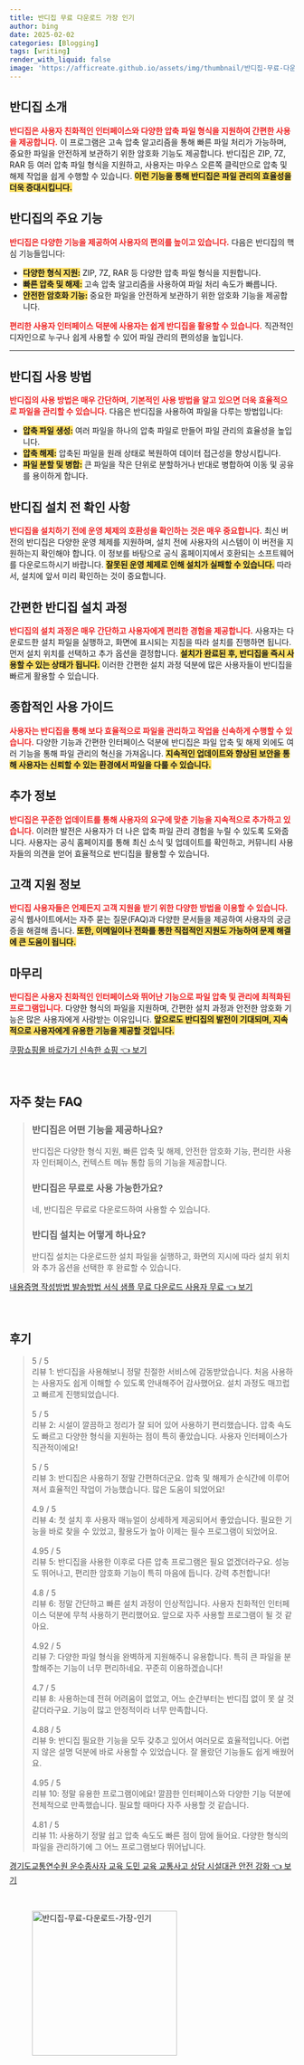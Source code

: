 ```yaml
---
title: 반디집 무료 다운로드 가장 인기
author: bing
date: 2025-02-02
categories: [Blogging]
tags: [writing]
render_with_liquid: false
image: 'https://afficreate.github.io/assets/img/thumbnail/반디집-무료-다운로드-가장-인기.webp'
---
```



<h2 id='반디집_소개'>반디집 소개</h2>

<p><b><span style="color: #ee2323;">반디집은 사용자 친화적인 인터페이스와 다양한 압축 파일 형식을 지원하여 간편한 사용을 제공합니다.</span></b> 이 프로그램은 고속 압축 알고리즘을 통해 빠른 파일 처리가 가능하며, 중요한 파일을 안전하게 보관하기 위한 암호화 기능도 제공합니다. 반디집은 ZIP, 7Z, RAR 등 여러 압축 파일 형식을 지원하고, 사용자는 마우스 오른쪽 클릭만으로 압축 및 해제 작업을 쉽게 수행할 수 있습니다. <b><span style="background-color: #ffe066;">이런 기능을 통해 반디집은 파일 관리의 효율성을 더욱 증대시킵니다.</span></b></p>

<h2 id='반디집_주요_기능'>반디집의 주요 기능</h2>

<p><b><span style="color: #ee2323;">반디집은 다양한 기능을 제공하여 사용자의 편의를 높이고 있습니다.</span></b> 다음은 반디집의 핵심 기능들입니다:</p>

<ul>
    <li><b><span style="background-color: #ffe066;">다양한 형식 지원:</span></b> ZIP, 7Z, RAR 등 다양한 압축 파일 형식을 지원합니다.</li>
    <li><b><span style="background-color: #ffe066;">빠른 압축 및 해제:</span></b> 고속 압축 알고리즘을 사용하여 파일 처리 속도가 빠릅니다.</li>
    <li><b><span style="background-color: #ffe066;">안전한 암호화 기능:</span></b> 중요한 파일을 안전하게 보관하기 위한 암호화 기능을 제공합니다.</li>
</ul>

<p><b><span style="color: #ee2323;">편리한 사용자 인터페이스 덕분에 사용자는 쉽게 반디집을 활용할 수 있습니다.</span></b> 직관적인 디자인으로 누구나 쉽게 사용할 수 있어 파일 관리의 편의성을 높입니다.</p>

<hr />

<h2 id='반디집_사용_방법'>반디집 사용 방법</h2>

<p><b><span style="color: #ee2323;">반디집의 사용 방법은 매우 간단하며, 기본적인 사용 방법을 알고 있으면 더욱 효율적으로 파일을 관리할 수 있습니다.</span></b> 다음은 반디집을 사용하여 파일을 다루는 방법입니다:</p>

<ul>
    <li><b><span style="background-color: #ffe066;">압축 파일 생성:</span></b> 여러 파일을 하나의 압축 파일로 만들어 파일 관리의 효율성을 높입니다.</li>
    <li><b><span style="background-color: #ffe066;">압축 해제:</span></b> 압축된 파일을 원래 상태로 복원하여 데이터 접근성을 향상시킵니다.</li>
    <li><b><span style="background-color: #ffe066;">파일 분할 및 병합:</span></b> 큰 파일을 작은 단위로 분할하거나 반대로 병합하여 이동 및 공유를 용이하게 합니다.</li>
</ul>

<h2 id='반디집_설치_전_확인_사항'>반디집 설치 전 확인 사항</h2>

<p><b><span style="color: #ee2323;">반디집을 설치하기 전에 운영 체제의 호환성을 확인하는 것은 매우 중요합니다.</span></b> 최신 버전의 반디집은 다양한 운영 체제를 지원하며, 설치 전에 사용자의 시스템이 이 버전을 지원하는지 확인해야 합니다. 이 정보를 바탕으로 공식 홈페이지에서 호환되는 소프트웨어를 다운로드하시기 바랍니다. <b><span style="background-color: #ffe066;">잘못된 운영 체제로 인해 설치가 실패할 수 있습니다.</span></b> 따라서, 설치에 앞서 미리 확인하는 것이 중요합니다.</p>

<h2 id='간편한_반디집_설치_과정'>간편한 반디집 설치 과정</h2>

<p><b><span style="color: #ee2323;">반디집의 설치 과정은 매우 간단하고 사용자에게 편리한 경험을 제공합니다.</span></b> 사용자는 다운로드한 설치 파일을 실행하고, 화면에 표시되는 지침을 따라 설치를 진행하면 됩니다. 먼저 설치 위치를 선택하고 추가 옵션을 결정합니다. <b><span style="background-color: #ffe066;">설치가 완료된 후, 반디집을 즉시 사용할 수 있는 상태가 됩니다.</span></b> 이러한 간편한 설치 과정 덕분에 많은 사용자들이 반디집을 빠르게 활용할 수 있습니다.</p>

<h2 id='종합적인_사용_가이드'>종합적인 사용 가이드</h2>

<p><b><span style="color: #ee2323;">사용자는 반디집을 통해 보다 효율적으로 파일을 관리하고 작업을 신속하게 수행할 수 있습니다.</span></b> 다양한 기능과 간편한 인터페이스 덕분에 반디집은 파일 압축 및 해제 외에도 여러 기능을 통해 파일 관리의 혁신을 가져옵니다. <b><span style="background-color: #ffe066;">지속적인 업데이트와 향상된 보안을 통해 사용자는 신뢰할 수 있는 환경에서 파일을 다룰 수 있습니다.</span></b></p>

<h2 id='추가_정보'>추가 정보</h2>

<p><b><span style="color: #ee2323;">반디집은 꾸준한 업데이트를 통해 사용자의 요구에 맞춘 기능을 지속적으로 추가하고 있습니다.</span></b> 이러한 발전은 사용자가 더 나은 압축 파일 관리 경험을 누릴 수 있도록 도와줍니다. 사용자는 공식 홈페이지를 통해 최신 소식 및 업데이트를 확인하고, 커뮤니티 사용자들의 의견을 얻어 효율적으로 반디집을 활용할 수 있습니다.</p>

<h2 id='고객_지원_정보'>고객 지원 정보</h2>

<p><b><span style="color: #ee2323;">반디집 사용자들은 언제든지 고객 지원을 받기 위한 다양한 방법을 이용할 수 있습니다.</span></b> 공식 웹사이트에서는 자주 묻는 질문(FAQ)과 다양한 문서들을 제공하여 사용자의 궁금증을 해결해 줍니다. <b><span style="background-color: #ffe066;">또한, 이메일이나 전화를 통한 직접적인 지원도 가능하여 문제 해결에 큰 도움이 됩니다.</span></b></p>

<h2 id='마무리'>마무리</h2>

<p><b><span style="color: #ee2323;">반디집은 사용자 친화적인 인터페이스와 뛰어난 기능으로 파일 압축 및 관리에 최적화된 프로그램입니다.</span></b> 다양한 형식의 파일을 지원하며, 간편한 설치 과정과 안전한 암호화 기능은 많은 사용자에게 사랑받는 이유입니다. <b><span style="background-color: #ffe066;">앞으로도 반디집의 발전이 기대되며, 지속적으로 사용자에게 유용한 기능을 제공할 것입니다.</span></b></p>


<p><a class="click-button" title="쿠팡쇼핑몰 바로가기 신속한 쇼핑" href="https://afficreate.github.io/posts/%EC%BF%A0%ED%8C%A1%EC%87%BC%ED%95%91%EB%AA%B0-%EB%B0%94%EB%A1%9C%EA%B0%80%EA%B8%B0-%EC%8B%A0%EC%86%8D%ED%95%9C-%EC%87%BC%ED%95%91/" rel="dofollow">쿠팡쇼핑몰 바로가기 신속한 쇼핑 👈 보기</a></p><br>
<h2 id='자주_찾는_FAQ'>자주 찾는 FAQ</h2>
<div itemscope="" itemtype="https://schema.org/FAQPage"> 
<blockquote> 
<div itemscope="" itemprop="mainEntity" itemtype="https://schema.org/Question"> 
<h3 itemprop="name">반디집은 어떤 기능을 제공하나요?</h3> 
<div itemscope="" itemprop="acceptedAnswer" itemtype="https://schema.org/Answer"> 
<span itemprop="text"> 
<p>반디집은 다양한 형식 지원, 빠른 압축 및 해제, 안전한 암호화 기능, 편리한 사용자 인터페이스, 컨텍스트 메뉴 통합 등의 기능을 제공합니다.</p> 
</span> 
</div> 
</div> 
<div itemscope="" itemprop="mainEntity" itemtype="https://schema.org/Question"> 
<h3 itemprop="name">반디집은 무료로 사용 가능한가요?</h3> 
<div itemscope="" itemprop="acceptedAnswer" itemtype="https://schema.org/Answer"> 
<span itemprop="text"> 
<p>네, 반디집은 무료로 다운로드하여 사용할 수 있습니다.</p> 
</span> 
</div> 
</div> 
<div itemscope="" itemprop="mainEntity" itemtype="https://schema.org/Question"> 
<h3 itemprop="name">반디집 설치는 어떻게 하나요?</h3> 
<div itemscope="" itemprop="acceptedAnswer" itemtype="https://schema.org/Answer"> 
<span itemprop="text"> 
<p>반디집 설치는 다운로드한 설치 파일을 실행하고, 화면의 지시에 따라 설치 위치와 추가 옵션을 선택한 후 완료할 수 있습니다.</p> 
</span> 
</div> 
</div> 
</blockquote> 
</div>
<p><a class="click-button" title="내용증명 작성방법 발송방법 서식 샘플 무료 다운로드 사용자 무료" href="https://afficreate.github.io/posts/%EB%82%B4%EC%9A%A9%EC%A6%9D%EB%AA%85-%EC%9E%91%EC%84%B1%EB%B0%A9%EB%B2%95-%EB%B0%9C%EC%86%A1%EB%B0%A9%EB%B2%95-%EC%84%9C%EC%8B%9D-%EC%83%98%ED%94%8C-%EB%AC%B4%EB%A3%8C-%EB%8B%A4%EC%9A%B4%EB%A1%9C%EB%93%9C-%EC%82%AC%EC%9A%A9%EC%9E%90-%EB%AC%B4%EB%A3%8C/" rel="dofollow">내용증명 작성방법 발송방법 서식 샘플 무료 다운로드 사용자 무료 👈 보기</a></p><br>
<h2 id='후기'>후기</h2>
<div itemscope itemtype="https://schema.org/Product">
  <blockquote>
  <div itemprop="review" itemscope itemtype="https://schema.org/Review">
      <div itemprop="reviewRating" itemscope itemtype="https://schema.org/Rating"> <span itemprop="ratingValue">5</span> / <span itemprop="bestRating">5</span> </div>
      <span itemprop="reviewBody">리뷰 1: 반디집을 사용해보니 정말 친절한 서비스에 감동받았습니다. 처음 사용하는 사용자도 쉽게 이해할 수 있도록 안내해주어 감사했어요. 설치 과정도 매끄럽고 빠르게 진행되었습니다.</span>
  </div>
  <br>
  <div itemprop="review" itemscope itemtype="https://schema.org/Review">
      <div itemprop="reviewRating" itemscope itemtype="https://schema.org/Rating"> <span itemprop="ratingValue">5</span> / <span itemprop="bestRating">5</span> </div>
      <span itemprop="reviewBody">리뷰 2: 시설이 깔끔하고 정리가 잘 되어 있어 사용하기 편리했습니다. 압축 속도도 빠르고 다양한 형식을 지원하는 점이 특히 좋았습니다. 사용자 인터페이스가 직관적이에요!</span>
  </div>
  <br>
  <div itemprop="review" itemscope itemtype="https://schema.org/Review">
      <div itemprop="reviewRating" itemscope itemtype="https://schema.org/Rating"> <span itemprop="ratingValue">5</span> / <span itemprop="bestRating">5</span> </div>
      <span itemprop="reviewBody">리뷰 3: 반디집은 사용하기 정말 간편하더군요. 압축 및 해제가 순식간에 이루어져서 효율적인 작업이 가능했습니다. 많은 도움이 되었어요!</span>
  </div>
  <br>
  <div itemprop="review" itemscope itemtype="https://schema.org/Review">
      <div itemprop="reviewRating" itemscope itemtype="https://schema.org/Rating"> <span itemprop="ratingValue">4.9</span> / <span itemprop="bestRating">5</span> </div>
      <span itemprop="reviewBody">리뷰 4: 첫 설치 후 사용자 매뉴얼이 상세하게 제공되어서 좋았습니다. 필요한 기능을 바로 찾을 수 있었고, 활용도가 높아 이제는 필수 프로그램이 되었어요.</span>
  </div>
  <br>
  <div itemprop="review" itemscope itemtype="https://schema.org/Review">
      <div itemprop="reviewRating" itemscope itemtype="https://schema.org/Rating"> <span itemprop="ratingValue">4.95</span> / <span itemprop="bestRating">5</span> </div>
      <span itemprop="reviewBody">리뷰 5: 반디집을 사용한 이후로 다른 압축 프로그램은 필요 없겠더라구요. 성능도 뛰어나고, 편리한 암호화 기능이 특히 마음에 듭니다. 강력 추천합니다!</span>
  </div>
  <br>
  <div itemprop="review" itemscope itemtype="https://schema.org/Review">
      <div itemprop="reviewRating" itemscope itemtype="https://schema.org/Rating"> <span itemprop="ratingValue">4.8</span> / <span itemprop="bestRating">5</span> </div>
      <span itemprop="reviewBody">리뷰 6: 정말 간단하고 빠른 설치 과정이 인상적입니다. 사용자 친화적인 인터페이스 덕분에 무척 사용하기 편리했어요. 앞으로 자주 사용할 프로그램이 될 것 같아요.</span>
  </div>
  <br>
  <div itemprop="review" itemscope itemtype="https://schema.org/Review">
      <div itemprop="reviewRating" itemscope itemtype="https://schema.org/Rating"> <span itemprop="ratingValue">4.92</span> / <span itemprop="bestRating">5</span> </div>
      <span itemprop="reviewBody">리뷰 7: 다양한 파일 형식을 완벽하게 지원해주니 유용합니다. 특히 큰 파일을 분할해주는 기능이 너무 편리하네요. 꾸준히 이용하겠습니다!</span>
  </div>
  <br>
  <div itemprop="review" itemscope itemtype="https://schema.org/Review">
      <div itemprop="reviewRating" itemscope itemtype="https://schema.org/Rating"> <span itemprop="ratingValue">4.7</span> / <span itemprop="bestRating">5</span> </div>
      <span itemprop="reviewBody">리뷰 8: 사용하는데 전혀 어려움이 없었고, 어느 순간부터는 반디집 없이 못 살 것 같더라구요. 기능이 많고 안정적이라 너무 만족합니다.</span>
  </div>
  <br>
  <div itemprop="review" itemscope itemtype="https://schema.org/Review">
      <div itemprop="reviewRating" itemscope itemtype="https://schema.org/Rating"> <span itemprop="ratingValue">4.88</span> / <span itemprop="bestRating">5</span> </div>
      <span itemprop="reviewBody">리뷰 9: 반디집 필요한 기능을 모두 갖추고 있어서 여러모로 효율적입니다. 어렵지 않은 설명 덕분에 바로 사용할 수 있었습니다. 잘 몰랐던 기능들도 쉽게 배웠어요.</span>
  </div>
  <br>
  <div itemprop="review" itemscope itemtype="https://schema.org/Review">
      <div itemprop="reviewRating" itemscope itemtype="https://schema.org/Rating"> <span itemprop="ratingValue">4.95</span> / <span itemprop="bestRating">5</span> </div>
      <span itemprop="reviewBody">리뷰 10: 정말 유용한 프로그램이에요! 깔끔한 인터페이스와 다양한 기능 덕분에 전체적으로 만족했습니다. 필요할 때마다 자주 사용할 것 같습니다.</span>
  </div>
  <br>
  <div itemprop="review" itemscope itemtype="https://schema.org/Review">
      <div itemprop="reviewRating" itemscope itemtype="https://schema.org/Rating"> <span itemprop="ratingValue">4.81</span> / <span itemprop="bestRating">5</span> </div>
      <span itemprop="reviewBody">리뷰 11: 사용하기 정말 쉽고 압축 속도도 빠른 점이 맘에 들어요. 다양한 형식의 파일을 관리하기에 그 어느 프로그램보다 뛰어납니다.</span>
  </div>
  </blockquote>
</div>
<p><a class="click-button" title="경기도교통연수원 운수종사자 교육 도민 교육 교통사고 상담 시설대관 안전 강화" href="https://afficreate.github.io/posts/%EA%B2%BD%EA%B8%B0%EB%8F%84%EA%B5%90%ED%86%B5%EC%97%B0%EC%88%98%EC%9B%90-%EC%9A%B4%EC%88%98%EC%A2%85%EC%82%AC%EC%9E%90-%EA%B5%90%EC%9C%A1-%EB%8F%84%EB%AF%BC-%EA%B5%90%EC%9C%A1-%EA%B5%90%ED%86%B5%EC%82%AC%EA%B3%A0-%EC%83%81%EB%8B%B4-%EC%8B%9C%EC%84%A4%EB%8C%80%EA%B4%80-%EC%95%88%EC%A0%84-%EA%B0%95%ED%99%94/" rel="dofollow">경기도교통연수원 운수종사자 교육 도민 교육 교통사고 상담 시설대관 안전 강화 👈 보기</a></p><br>
<figure class="image"><img src="https://afficreate.github.io/assets/img/thumbnail/반디집-무료-다운로드-가장-인기.webp" alt="반디집-무료-다운로드-가장-인기" width="256" height="256"></figure>